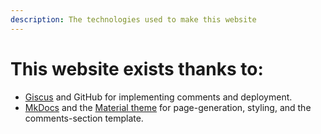 ```yaml
---
description: The technologies used to make this website
---
```

# This website exists thanks to:
- [Giscus](https://github.com/giscus/giscus) and GitHub for implementing comments and deployment.
- [MkDocs](https://www.mkdocs.org/) and the [Material theme](https://squidfunk.github.io/mkdocs-material) for page-generation, styling, and the comments-section template.